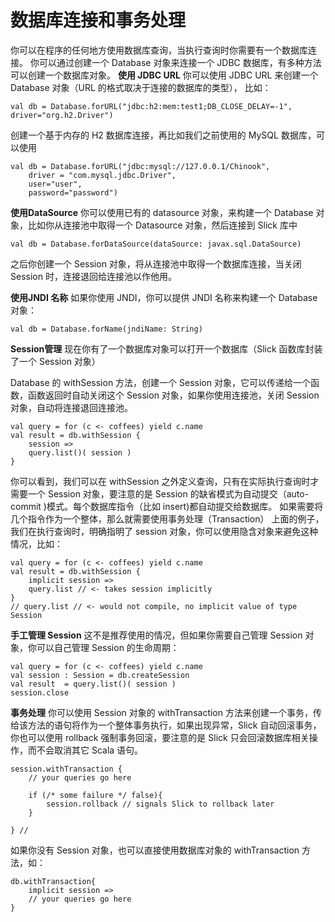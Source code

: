 # 数据库连接和事务处理
你可以在程序的任何地方使用数据库查询，当执行查询时你需要有一个数据库连接。
你可以通过创建一个 Database 对象来连接一个 JDBC 数据库，有多种方法可以创建一个数据库对象。
**使用 JDBC URL**
你可以使用 JDBC URL 来创建一个 Database 对象（URL 的格式取决于连接的数据库的类型），
比如：
```
val db = Database.forURL("jdbc:h2:mem:test1;DB_CLOSE_DELAY=-1", driver="org.h2.Driver")
```
创建一个基于内存的 H2 数据库连接，再比如我们之前使用的 MySQL 数据库，可以使用
```
val db = Database.forURL("jdbc:mysql://127.0.0.1/Chinook",
    driver = "com.mysql.jdbc.Driver",
    user="user",
    password="password")
```
**使用DataSource**
你可以使用已有的 datasource 对象，来构建一个 Database 对象，比如你从连接池中取得一个 Datasource 对象，然后连接到 Slick 库中
```
val db = Database.forDataSource(dataSource: javax.sql.DataSource)
```
之后你创建一个 Session 对象，将从连接池中取得一个数据库连接，当关闭 Session 时，连接退回给连接池以作他用。

**使用JNDI 名称**
如果你使用 JNDI，你可以提供 JNDI 名称来构建一个 Database 对象：
```
val db = Database.forName(jndiName: String)
```
**Session管理**
现在你有了一个数据库对象可以打开一个数据库（Slick 函数库封装了一个 Session 对象）

Database 的 withSession 方法，创建一个 Session 对象，它可以传递给一个函数，函数返回时自动关闭这个 Session 对象，如果你使用连接池，关闭 Session 对象，自动将连接退回连接池。
```
val query = for (c <- coffees) yield c.name
val result = db.withSession {
    session =>
    query.list()( session )
}
```
你可以看到，我们可以在 withSession 之外定义查询，只有在实际执行查询时才需要一个 Session 对象，要注意的是 Session 的缺省模式为自动提交（auto-commit )模式。每个数据库指令（比如 insert)都自动提交给数据库。 如果需要将几个指令作为一个整体，那么就需要使用事务处理（Transaction）
上面的例子，我们在执行查询时，明确指明了 session 对象，你可以使用隐含对象来避免这种情况，比如：
```
val query = for (c <- coffees) yield c.name
val result = db.withSession {
    implicit session =>
    query.list // <- takes session implicitly
}
// query.list // <- would not compile, no implicit value of type Session
```
**手工管理 Session**
这不是推荐使用的情况，但如果你需要自己管理 Session 对象，你可以自己管理 Session 的生命周期：
```
val query = for (c <- coffees) yield c.name
val session : Session = db.createSession
val result  = query.list()( session )
session.close
```
**事务处理**
你可以使用 Session 对象的 withTransaction 方法来创建一个事务，传给该方法的语句将作为一个整体事务执行，如果出现异常，Slick 自动回滚事务，你也可以使用 rollback 强制事务回滚，要注意的是 Slick 只会回滚数据库相关操作，而不会取消其它 Scala 语句。
```
session.withTransaction {
    // your queries go here

    if (/* some failure */ false){
        session.rollback // signals Slick to rollback later
    }

} //
```
如果你没有 Session 对象，也可以直接使用数据库对象的 withTransaction 方法，如：
```
db.withTransaction{
    implicit session =>
    // your queries go here
}
```
